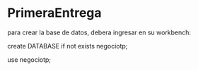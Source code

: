 # PrimeraEntrega

para crear la base de datos, debera ingresar en su workbench:

create DATABASE if not exists negociotp;

use negociotp;
